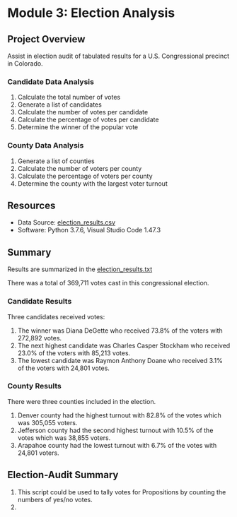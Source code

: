 # Module 3: Election Analysis

## Project Overview
Assist in election audit of tabulated results for a U.S. Congressional precinct in Colorado. 

### Candidate Data Analysis
1. Calculate the total number of votes
2. Generate a list of candidates
3. Calculate the number of votes per candidate
4. Calculate the percentage of votes per candidate
5. Determine the winner of the popular vote

### County Data Analysis
1. Generate a list of counties
2. Calculate the number of voters per county
3. Calculate the percentage of voters per county
4. Determine the county with the largest voter turnout

## Resources
- Data Source: [election_results.csv](./Resources/election_results.csv)
- Software: Python 3.7.6, Visual Studio Code 1.47.3

## Summary
Results are summarized in the [election_results.txt](./Analysis/election_results.txt)  
  
There was a total of 369,711 votes cast in this congressional election.
### Candidate Results 
Three candidates received votes:
 1. The winner was Diana DeGette who received 73.8% of the voters with 272,892 votes.
 2. The next highest candidate was Charles Casper Stockham who received 23.0% of the voters with 85,213 votes.
 3. The lowest candidate was Raymon Anthony Doane who received 3.1% of the voters with 24,801 votes.


### County Results
There were three counties included in the election.  
1. Denver county had the highest turnout with 82.8% of the votes which was 305,055 voters.  
2. Jefferson county had the second highest turnout with 10.5% of the votes which was 38,855 voters.  
3. Arapahoe county had the lowest turnout with 6.7% of the votes with 24,801 voters.

## Election-Audit Summary
1. This script could be used to tally votes for Propositions by counting the numbers of yes/no votes.
2. 



